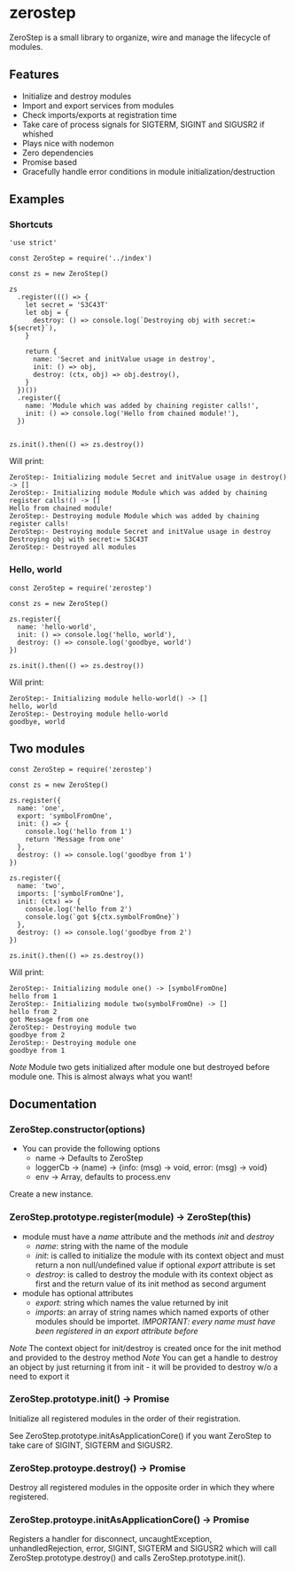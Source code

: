 # zerostep
ZeroStep is a small library to organize, wire and manage the
lifecycle of modules.

## Features
- Initialize and destroy modules
- Import and export services from modules
- Check imports/exports at registration time
- Take care of process signals for SIGTERM, SIGINT and SIGUSR2 if whished
- Plays nice with nodemon
- Zero dependencies
- Promise based
- Gracefully handle error conditions in module initialization/destruction

## Examples

### Shortcuts
    'use strict'
    
    const ZeroStep = require('../index')
    
    const zs = new ZeroStep()
    
    zs
      .register((() => {
        let secret = 'S3C43T'
        let obj = {
          destroy: () => console.log(`Destroying obj with secret:= ${secret}`),
        }
    
        return {
          name: 'Secret and initValue usage in destroy',
          init: () => obj,
          destroy: (ctx, obj) => obj.destroy(),
        }
      })())
      .register({
        name: 'Module which was added by chaining register calls!',
        init: () => console.log('Hello from chained module!'),
      })
    
    
    zs.init().then(() => zs.destroy())
    
Will print:

    ZeroStep:- Initializing module Secret and initValue usage in destroy() -> []
    ZeroStep:- Initializing module Module which was added by chaining register calls!() -> []
    Hello from chained module!
    ZeroStep:- Destroying module Module which was added by chaining register calls!
    ZeroStep:- Destroying module Secret and initValue usage in destroy
    Destroying obj with secret:= S3C43T
    ZeroStep:- Destroyed all modules

### Hello, world
    const ZeroStep = require('zerostep')

    const zs = new ZeroStep()

    zs.register({
      name: 'hello-world',
      init: () => console.log('hello, world'),
      destroy: () => console.log('goodbye, world')
    })

    zs.init().then(() => zs.destroy())

Will print:

    ZeroStep:- Initializing module hello-world() -> []
    hello, world
    ZeroStep:- Destroying module hello-world
    goodbye, world

## Two modules

    const ZeroStep = require('zerostep')

    const zs = new ZeroStep()

    zs.register({
      name: 'one',
      export: 'symbolFromOne',
      init: () => {
        console.log('hello from 1')
        return 'Message from one'
      },
      destroy: () => console.log('goodbye from 1')
    })

    zs.register({
      name: 'two',
      imports: ['symbolFromOne'],
      init: (ctx) => {
        console.log('hello from 2')
        console.log(`got ${ctx.symbolFromOne}`)
      },
      destroy: () => console.log('goodbye from 2')
    })

    zs.init().then(() => zs.destroy())

Will print:

    ZeroStep:- Initializing module one() -> [symbolFromOne]
    hello from 1
    ZeroStep:- Initializing module two(symbolFromOne) -> []
    hello from 2
    got Message from one
    ZeroStep:- Destroying module two
    goodbye from 2
    ZeroStep:- Destroying module one
    goodbye from 1

*Note* Module two gets initialized after module one but destroyed before module one.
This is almost always what you want!

## Documentation

### ZeroStep.constructor(options)
- You can provide the following options
  - name -> Defaults to ZeroStep
  - loggerCb -> (name) -> {info: (msg) -> void, error: (msg) -> void}
  - env -> Array, defaults to process.env

Create a new instance.

### ZeroStep.prototype.register(module) -> ZeroStep(this)
- module must have a *name* attribute and the methods *init* and *destroy*
  - *name*: string with the name of the module
  - *init*: is called to initialize the module with its context object and must return a non null/undefined value if optional *export* attribute is set
  - *destroy*: is called to destroy the module with its context object as first and the return value of its init method as second argument
- module has optional attributes
  - *export*: string which names the value returned by init
  - *imports*: an array of string names which named exports of other modules should be importet.
    _IMPORTANT: every name must have been registered in an *export* attribute before_

*Note* The context object for init/destroy is created once for the init method and provided to the destroy method
*Note* You can get a handle to destroy an object by just returning it from init - it will be provided to destroy w/o a need to export it

### ZeroStep.prototype.init() -> Promise
Initialize all registered modules in the order of their registration.

See ZeroStep.prototype.initAsApplicationCore() if you want ZeroStep to take care of SIGINT, SIGTERM and SIGUSR2.

### ZeroStep.protoype.destroy() -> Promise
Destroy all registered modules in the opposite order in which they where registered.

### ZeroStep.protoype.initAsApplicationCore() -> Promise
Registers a handler for disconnect, uncaughtException, unhandledRejection, error, SIGINT, SIGTERM and SIGUSR2 which will call ZeroStep.prototype.destroy() and calls ZeroStep.prototype.init().
